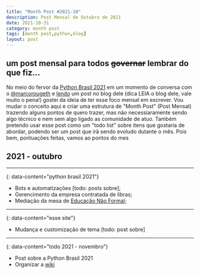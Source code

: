 ```yaml
---
title: "Month Post #2021-10"
description: Post Mensal de Outubro de 2021
date: 2021-10-31
category: month post
tags: [month post,python,blog]
layout: post
---
```


## um post mensal para todos ~~governar~~ lembrar do que fiz...

No meio do fervor da [Python Brasil 2021](https://2021.pythonbrasil.org.br/) em um momento de conversa com o [@marcorougeth](https://twitter.com/marcorougeth) e [lendo](https://rgth.co/pt-br/blog/oss-atualizacao-1/) um post no blog dele (dica LEIA o blog dele, vale muito o pena!) gostei da ideia de ter esse foco mensal em escrever.
Vou mudar o conceito aqui e criar uma estrutura de "Month Post" (Post Mensal) trazendo alguns pontos de quero trazer, mas não necessiaramente sendo algo técnico e nem sem algo ligado as comunidade de atuo. Também pretendo usar esse post como um "todo list" sobre itens que gostaria de abordar, podendo ser um post que irã sendo evoludo dutante o mês.
Pois bem, pontuações feitas, vamos ao pontos do mes

## 2021 - outubro

---
{: data-content="python brasil 2021"}

* Bots e automatizações [todo: posts sobre];
* Gerencimento da empresa contratada de libras;
* Mediação da mesa de [Educação Não Formal](https://www.youtube.com/watch?v=4xrgUjNRqK4);

---
{: data-content="esse site"}
* Mudança e customização de tema [todo: post sobre]

---
{: data-content="todo 2021 - novembro"}
* Post sobre a Python Brasil 2021
* Organizar a [wiki](/wiki)

